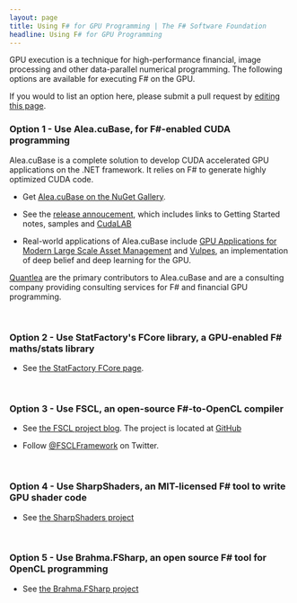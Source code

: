 ```yaml
---
layout: page
title: Using F# for GPU Programming | The F# Software Foundation
headline: Using F# for GPU Programming
---
```


GPU execution is a technique for high-performance financial, image processing and other 
data-parallel numerical programming. The following options are available for executing F# on the GPU. 

If you would to list an 
option here, please submit a pull request by [editing this page](https://github.com/fsharp/fsfoundation/edit/gh-pages/use/gpu/index.md).

### Option 1 - Use Alea.cuBase, for F#-enabled CUDA programming 

Alea.cuBase is a complete solution to develop CUDA accelerated GPU applications on the .NET framework. It relies on F# to generate highly optimized CUDA code. 

* Get [Alea.cuBase on the NuGet Gallery](https://www.nuget.org/packages/Alea.cuBase/).

* See the [release annoucement](http://blog.quantalea.net/alea-cubase-1-2-680-released/), which includes links to Getting Started notes, samples and [CudaLAB](http://www.aleacubase.com/cudalab/)

* Real-world applications of Alea.cuBase include [GPU Applications for Modern Large Scale Asset Management](https://www.quantalea.net/media/pdf/2014-03-27_Gpus_large_scale_asset_management.pdf) and [Vulpes](https://github.com/fsprojects/Vulpes), an implementation of deep belief and deep learning for the GPU.

[Quantlea](http://www.quantalea.net/) are the primary contributors to Alea.cuBase and are a consulting company providing consulting services for F# and financial GPU programming.

<br />

### Option 2 - Use StatFactory's FCore library, a GPU-enabled F# maths/stats library

* See [the StatFactory FCore page](http://www.statfactory.co.uk).


<br />

### Option 3 - Use FSCL, an open-source F#-to-OpenCL compiler

* See [the FSCL project blog](http://www.gabrielecocco.it/fscl/). The project is located at [GitHub](https://github.com/GabrieleCocco/FSCL.Compiler)

* Follow [@FSCLFramework](https://twitter.com/FSCLFramework) on Twitter.

<br />

### Option 4 - Use SharpShaders, an MIT-licensed F# tool to write GPU shader code

* See [the SharpShaders project](http://github.com/rookboom/SharpShaders/wiki/)

<br />

### Option 5 - Use Brahma.FSharp, an open source F# tool for OpenCL programming

* See [the Brahma.FSharp project](https://sites.google.com/site/semathsrprojects/home/brahma-fsharp/)

<br />



